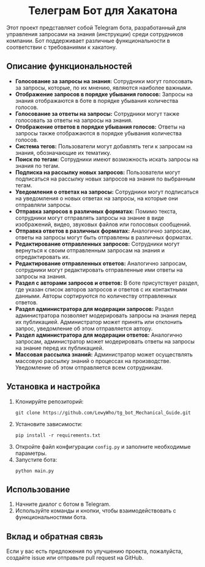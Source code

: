 <h1 style="text-align: center;">Телеграм Бот для Хакатона</h1>
<p>Этот проект представляет собой Telegram бота, разработанный для управления запросами на знания (инструкции) среди сотрудников компании. Бот поддерживает различные функциональности в соответствии с требованиями к хакатону.</p>

<h2>Описание функциональностей</h2>
<ul>
    <li><strong>Голосование за запросы на знания:</strong> Сотрудники могут голосовать за запросы, которые, по их мнению, являются наиболее важными.</li>
    <li><strong>Отображение запросов в порядке убывания голосов:</strong> Запросы на знания отображаются в боте в порядке убывания количества голосов.</li>
    <li><strong>Голосование за ответы на запросы:</strong> Сотрудники могут также голосовать за ответы на запросы на знания.</li>
    <li><strong>Отображение ответов в порядке убывания голосов:</strong> Ответы на запросы также отображаются в порядке убывания количества голосов.</li>
    <li><strong>Система тегов:</strong> Пользователи могут добавлять теги к запросам на знания, обозначающие их тематику.</li>
    <li><strong>Поиск по тегам:</strong> Сотрудники имеют возможность искать запросы на знания по тегам.</li>
    <li><strong>Подписка на рассылку новых запросов:</strong> Пользователи могут подписаться на рассылку новых запросов на знания по выбранным тегам.</li>
    <li><strong>Уведомления о ответах на запросы:</strong> Сотрудники могут подписаться на уведомления о новых ответах на запросы, на которые они отправляли запросы.</li>
    <li><strong>Отправка запросов в различных форматах:</strong> Помимо текста, сотрудники могут отправлять запросы на знание в виде изображений, видео, звуковых файлов или голосовых сообщений.</li>
    <li><strong>Отправка ответов в различных форматах:</strong> Аналогично запросам, ответы на запросы могут быть отправлены в различных форматах.</li>
    <li><strong>Редактирование отправленных запросов:</strong> Сотрудники могут вернуться к своим отправленным запросам на знания и отредактировать их.</li>
    <li><strong>Редактирование отправленных ответов:</strong> Аналогично запросам, сотрудники могут редактировать отправленные ими ответы на запросы на знания.</li>
    <li><strong>Раздел с авторами запросов и ответов:</strong> В боте присутствует раздел, где указан список авторов запросов и ответов с их контактными данными. Авторы сортируются по количеству отправленных ответов.</li>
    <li><strong>Раздел администратора для модерации запросов:</strong> Раздел администратора позволяет модерировать запросы на знания перед их публикацией. Администратор может принять или отклонить запрос, уведомление об этом отправляется автору.</li>
    <li><strong>Раздел администратора для модерации ответов:</strong> Аналогично запросам, администратор может модерировать ответы на запросы на знание перед их публикацией.</li>
    <li><strong>Массовая рассылка знаний:</strong> Администратор может осуществлять массовую рассылку знаний о процессах на производстве. Уведомление об этом отправляется всем сотрудникам.</li>
</ul>

<h2>Установка и настройка</h2>
<ol>
    <li>Клонируйте репозиторий:</li>
    <pre><code>git clone https://github.com/LewyWho/tg_bot_Mechanical_Guide.git</code></pre>
    <li>Установите зависимости:</li>
    <pre><code>pip install -r requirements.txt</code></pre>
    <li>Откройте файл конфигурации <code>config.py</code> и заполните необходимые параметры.</li>
    <li>Запустите бота:</li>
    <pre><code>python main.py</code></pre>
</ol>

<h2>Использование</h2>
<ol>
    <li>Начните диалог с ботом в Telegram.</li>
    <li>Используйте команды и кнопки, чтобы взаимодействовать с функциональностями бота.</li>
</ol>

<h2>Вклад и обратная связь</h2>
<p>Если у вас есть предложения по улучшению проекта, пожалуйста, создайте issue или отправьте pull request на GitHub.</p>
